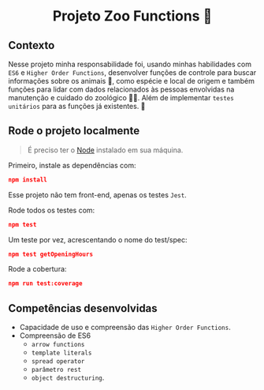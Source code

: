 # <p align="center">Projeto Zoo Functions 🦁<p/>

## Contexto

Nesse projeto minha responsabilidade foi, usando minhas habilidades com `ES6` e `Higher Order Functions`, desenvolver funções de controle para buscar informações sobre os animais 🐒, como espécie e local de origem e também funções para lidar com dados relacionados às pessoas envolvidas na manutenção e cuidado do zoológico 🧑‍🌾. Além de implementar `testes unitários` para as funções já existentes. 🚀

## Rode o projeto localmente

> É preciso ter o [Node](https://nodejs.org/en) instalado em sua máquina.

Primeiro, instale as dependências com:

```JSON
npm install
```

Esse projeto não tem front-end, apenas os testes `Jest`.

Rode todos os testes com:

```JSON
npm test
```
Um teste por vez, acrescentando o nome do test/spec:

```JSON
npm test getOpeningHours
```
Rode a cobertura:

```JSON
npm run test:coverage
```

## Competências desenvolvidas

- Capacidade de uso e compreensão das `Higher Order Functions`.
- Compreensão de ES6
  - `arrow functions`
  - `template literals`
  - `spread operator`
  - `parâmetro rest`
  - `object destructuring`.
